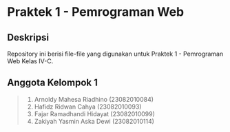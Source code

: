 # Praktek 1 - Pemrograman Web

## Deskripsi

Repository ini berisi file-file yang digunakan untuk Praktek 1 - Pemrograman Web Kelas IV-C.

## Anggota Kelompok 1

> 1. Arnoldy Mahesa Riadhino (23082010084)
> 2. Hafidz Ridwan Cahya (23082010093)
> 3. Fajar Ramadhandi Hidayat (23082010099)
> 4. Zakiyah Yasmin Aska Dewi (23082010114)
